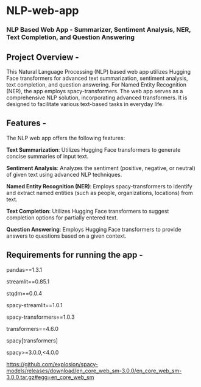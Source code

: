 # NLP-web-app
### NLP Based Web App - Summarizer, Sentiment Analysis, NER, Text Completion, and Question Answering


## Project Overview - 

This Natural Language Processing (NLP) based web app utilizes Hugging Face transformers for advanced text summarization, sentiment analysis, text completion, and question answering. For Named Entity Recognition (NER), the app employs spacy-transformers. The web app serves as a comprehensive NLP solution, incorporating advanced transformers. It is designed to facilitate various text-based tasks in everyday life.

## Features - 

The NLP web app offers the following features:

**Text Summarization**: Utilizes Hugging Face transformers to generate concise summaries of input text.

**Sentiment Analysis**: Analyzes the sentiment (positive, negative, or neutral) of given text using advanced NLP techniques.

**Named Entity Recognition (NER)**: Employs spacy-transformers to identify and extract named entities (such as people, organizations, locations) from text.

**Text Completion**: Utilizes Hugging Face transformers to suggest completion options for partially entered text.

**Question Answering**: Employs Hugging Face transformers to provide answers to questions based on a given context.

## Requirements for running the app - 
pandas==1.3.1

streamlit==0.85.1

stqdm==0.0.4

spacy-streamlit==1.0.1

spacy-transformers==1.0.3

transformers==4.6.0

spacy[transformers]

spacy>=3.0.0,<4.0.0

https://github.com/explosion/spacy-models/releases/download/en_core_web_sm-3.0.0/en_core_web_sm-3.0.0.tar.gz#egg=en_core_web_sm

